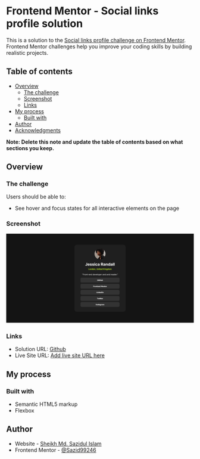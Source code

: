 # Frontend Mentor - Social links profile solution

This is a solution to the [Social links profile challenge on Frontend Mentor](https://www.frontendmentor.io/challenges/social-links-profile-UG32l9m6dQ). Frontend Mentor challenges help you improve your coding skills by building realistic projects. 

## Table of contents

- [Overview](#overview)
  - [The challenge](#the-challenge)
  - [Screenshot](#screenshot)
  - [Links](#links)
- [My process](#my-process)
  - [Built with](#built-with)
- [Author](#author)
- [Acknowledgments](#acknowledgments)

**Note: Delete this note and update the table of contents based on what sections you keep.**

## Overview

### The challenge

Users should be able to:

- See hover and focus states for all interactive elements on the page

### Screenshot

![](./screenshot.png)

### Links

- Solution URL: [Github](https://github.com/Sazid99246/frontend-mentor-social-link-profile)
- Live Site URL: [Add live site URL here](https://66697eee30a3df068402f377--charming-muffin-3c0894.netlify.app/)

## My process

### Built with

- Semantic HTML5 markup
- Flexbox

## Author

- Website - [Sheikh Md. Sazidul Islam](https://my-portfolio-d6429.web.app/)
- Frontend Mentor - [@Sazid99246](https://www.frontendmentor.io/profile/Sazid99246)
